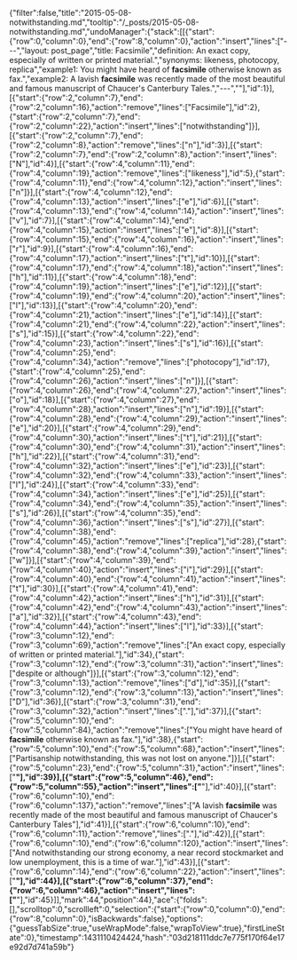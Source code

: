 {"filter":false,"title":"2015-05-08-notwithstanding.md","tooltip":"/_posts/2015-05-08-notwithstanding.md","undoManager":{"stack":[[{"start":{"row":0,"column":0},"end":{"row":8,"column":0},"action":"insert","lines":["---","layout: post_page","title: Facsimile","definition: An exact copy, especially of written or printed material.","synonyms:  likeness, photocopy, replica","example1: You might have heard of <strong>facsimile</strong> otherwise known as fax.","example2: A lavish <strong>facsimile</strong> was recently made of the most beautiful and famous manuscript of Chaucer's Canterbury Tales.","---",""],"id":1}],[{"start":{"row":2,"column":7},"end":{"row":2,"column":16},"action":"remove","lines":["Facsimile"],"id":2},{"start":{"row":2,"column":7},"end":{"row":2,"column":22},"action":"insert","lines":["notwithstanding"]}],[{"start":{"row":2,"column":7},"end":{"row":2,"column":8},"action":"remove","lines":["n"],"id":3}],[{"start":{"row":2,"column":7},"end":{"row":2,"column":8},"action":"insert","lines":["N"],"id":4}],[{"start":{"row":4,"column":11},"end":{"row":4,"column":19},"action":"remove","lines":["likeness"],"id":5},{"start":{"row":4,"column":11},"end":{"row":4,"column":12},"action":"insert","lines":["n"]}],[{"start":{"row":4,"column":12},"end":{"row":4,"column":13},"action":"insert","lines":["e"],"id":6}],[{"start":{"row":4,"column":13},"end":{"row":4,"column":14},"action":"insert","lines":["v"],"id":7}],[{"start":{"row":4,"column":14},"end":{"row":4,"column":15},"action":"insert","lines":["e"],"id":8}],[{"start":{"row":4,"column":15},"end":{"row":4,"column":16},"action":"insert","lines":["r"],"id":9}],[{"start":{"row":4,"column":16},"end":{"row":4,"column":17},"action":"insert","lines":["t"],"id":10}],[{"start":{"row":4,"column":17},"end":{"row":4,"column":18},"action":"insert","lines":["h"],"id":11}],[{"start":{"row":4,"column":18},"end":{"row":4,"column":19},"action":"insert","lines":["e"],"id":12}],[{"start":{"row":4,"column":19},"end":{"row":4,"column":20},"action":"insert","lines":["l"],"id":13}],[{"start":{"row":4,"column":20},"end":{"row":4,"column":21},"action":"insert","lines":["e"],"id":14}],[{"start":{"row":4,"column":21},"end":{"row":4,"column":22},"action":"insert","lines":["s"],"id":15}],[{"start":{"row":4,"column":22},"end":{"row":4,"column":23},"action":"insert","lines":["s"],"id":16}],[{"start":{"row":4,"column":25},"end":{"row":4,"column":34},"action":"remove","lines":["photocopy"],"id":17},{"start":{"row":4,"column":25},"end":{"row":4,"column":26},"action":"insert","lines":["n"]}],[{"start":{"row":4,"column":26},"end":{"row":4,"column":27},"action":"insert","lines":["o"],"id":18}],[{"start":{"row":4,"column":27},"end":{"row":4,"column":28},"action":"insert","lines":["n"],"id":19}],[{"start":{"row":4,"column":28},"end":{"row":4,"column":29},"action":"insert","lines":["e"],"id":20}],[{"start":{"row":4,"column":29},"end":{"row":4,"column":30},"action":"insert","lines":["t"],"id":21}],[{"start":{"row":4,"column":30},"end":{"row":4,"column":31},"action":"insert","lines":["h"],"id":22}],[{"start":{"row":4,"column":31},"end":{"row":4,"column":32},"action":"insert","lines":["e"],"id":23}],[{"start":{"row":4,"column":32},"end":{"row":4,"column":33},"action":"insert","lines":["l"],"id":24}],[{"start":{"row":4,"column":33},"end":{"row":4,"column":34},"action":"insert","lines":["e"],"id":25}],[{"start":{"row":4,"column":34},"end":{"row":4,"column":35},"action":"insert","lines":["s"],"id":26}],[{"start":{"row":4,"column":35},"end":{"row":4,"column":36},"action":"insert","lines":["s"],"id":27}],[{"start":{"row":4,"column":38},"end":{"row":4,"column":45},"action":"remove","lines":["replica"],"id":28},{"start":{"row":4,"column":38},"end":{"row":4,"column":39},"action":"insert","lines":["w"]}],[{"start":{"row":4,"column":39},"end":{"row":4,"column":40},"action":"insert","lines":["i"],"id":29}],[{"start":{"row":4,"column":40},"end":{"row":4,"column":41},"action":"insert","lines":["t"],"id":30}],[{"start":{"row":4,"column":41},"end":{"row":4,"column":42},"action":"insert","lines":["h"],"id":31}],[{"start":{"row":4,"column":42},"end":{"row":4,"column":43},"action":"insert","lines":["a"],"id":32}],[{"start":{"row":4,"column":43},"end":{"row":4,"column":44},"action":"insert","lines":["l"],"id":33}],[{"start":{"row":3,"column":12},"end":{"row":3,"column":69},"action":"remove","lines":["An exact copy, especially of written or printed material."],"id":34},{"start":{"row":3,"column":12},"end":{"row":3,"column":31},"action":"insert","lines":["despite or although"]}],[{"start":{"row":3,"column":12},"end":{"row":3,"column":13},"action":"remove","lines":["d"],"id":35}],[{"start":{"row":3,"column":12},"end":{"row":3,"column":13},"action":"insert","lines":["D"],"id":36}],[{"start":{"row":3,"column":31},"end":{"row":3,"column":32},"action":"insert","lines":["."],"id":37}],[{"start":{"row":5,"column":10},"end":{"row":5,"column":84},"action":"remove","lines":["You might have heard of <strong>facsimile</strong> otherwise known as fax."],"id":38},{"start":{"row":5,"column":10},"end":{"row":5,"column":68},"action":"insert","lines":["Partisanship notwithstanding, this was not lost on anyone."]}],[{"start":{"row":5,"column":23},"end":{"row":5,"column":31},"action":"insert","lines":["<strong>"],"id":39}],[{"start":{"row":5,"column":46},"end":{"row":5,"column":55},"action":"insert","lines":["</strong>"],"id":40}],[{"start":{"row":6,"column":10},"end":{"row":6,"column":137},"action":"remove","lines":["A lavish <strong>facsimile</strong> was recently made of the most beautiful and famous manuscript of Chaucer's Canterbury Tales"],"id":41}],[{"start":{"row":6,"column":10},"end":{"row":6,"column":11},"action":"remove","lines":["."],"id":42}],[{"start":{"row":6,"column":10},"end":{"row":6,"column":120},"action":"insert","lines":["And notwithstanding our strong economy, a near record stockmarket and low unemployment, this is a time of war."],"id":43}],[{"start":{"row":6,"column":14},"end":{"row":6,"column":22},"action":"insert","lines":["<strong>"],"id":44}],[{"start":{"row":6,"column":37},"end":{"row":6,"column":46},"action":"insert","lines":["</strong>"],"id":45}]],"mark":44,"position":44},"ace":{"folds":[],"scrolltop":0,"scrollleft":0,"selection":{"start":{"row":0,"column":0},"end":{"row":8,"column":0},"isBackwards":false},"options":{"guessTabSize":true,"useWrapMode":false,"wrapToView":true},"firstLineState":0},"timestamp":1431110424424,"hash":"03d218111ddc7e775f170f64e17e92d7d741a59b"}